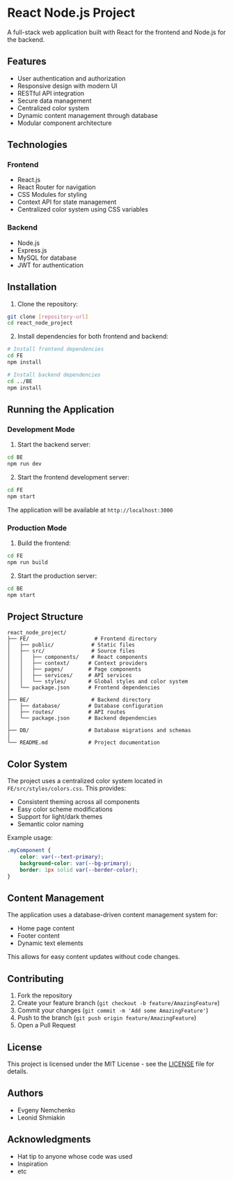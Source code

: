 # React Node.js Project

A full-stack web application built with React for the frontend and Node.js for the backend.

## Features

- User authentication and authorization
- Responsive design with modern UI
- RESTful API integration
- Secure data management
- Centralized color system
- Dynamic content management through database
- Modular component architecture

## Technologies

### Frontend
- React.js
- React Router for navigation
- CSS Modules for styling
- Context API for state management
- Centralized color system using CSS variables

### Backend
- Node.js
- Express.js
- MySQL for database
- JWT for authentication

## Installation

1. Clone the repository:
```bash
git clone [repository-url]
cd react_node_project
```

2. Install dependencies for both frontend and backend:
```bash
# Install frontend dependencies
cd FE
npm install

# Install backend dependencies
cd ../BE
npm install
```

## Running the Application

### Development Mode

1. Start the backend server:
```bash
cd BE
npm run dev
```

2. Start the frontend development server:
```bash
cd FE
npm start
```

The application will be available at `http://localhost:3000`

### Production Mode

1. Build the frontend:
```bash
cd FE
npm run build
```

2. Start the production server:
```bash
cd BE
npm start
```

## Project Structure

```
react_node_project/
├── FE/                     # Frontend directory
│   ├── public/            # Static files
│   ├── src/               # Source files
│   │   ├── components/    # React components
│   │   ├── context/      # Context providers
│   │   ├── pages/        # Page components
│   │   ├── services/     # API services
│   │   └── styles/       # Global styles and color system
│   └── package.json      # Frontend dependencies
│
├── BE/                    # Backend directory
│   ├── database/         # Database configuration
│   ├── routes/           # API routes
│   └── package.json      # Backend dependencies
│
├── DB/                   # Database migrations and schemas
│
└── README.md             # Project documentation
```

## Color System

The project uses a centralized color system located in `FE/src/styles/colors.css`. This provides:

- Consistent theming across all components
- Easy color scheme modifications
- Support for light/dark themes
- Semantic color naming

Example usage:
```css
.myComponent {
    color: var(--text-primary);
    background-color: var(--bg-primary);
    border: 1px solid var(--border-color);
}
```

## Content Management

The application uses a database-driven content management system for:
- Home page content
- Footer content
- Dynamic text elements

This allows for easy content updates without code changes.

## Contributing

1. Fork the repository
2. Create your feature branch (`git checkout -b feature/AmazingFeature`)
3. Commit your changes (`git commit -m 'Add some AmazingFeature'`)
4. Push to the branch (`git push origin feature/AmazingFeature`)
5. Open a Pull Request

## License

This project is licensed under the MIT License - see the [LICENSE](LICENSE) file for details.

## Authors

- Evgeny Nemchenko
- Leonid Shmiakin

## Acknowledgments

- Hat tip to anyone whose code was used
- Inspiration
- etc
